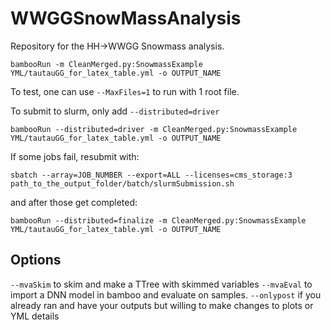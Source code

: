 # WWGGSnowMassAnalysis

Repository for the HH->WWGG Snowmass analysis. 

`bambooRun -m CleanMerged.py:SnowmassExample YML/tautauGG_for_latex_table.yml -o OUTPUT_NAME` 

To test, one can use `--MaxFiles=1` to run with 1 root file.

To submit to slurm, only add `--distributed=driver`

`bambooRun --distributed=driver -m CleanMerged.py:SnowmassExample YML/tautauGG_for_latex_table.yml -o OUTPUT_NAME` 

If some jobs fail, resubmit with: 

`sbatch --array=JOB_NUMBER --export=ALL --licenses=cms_storage:3 path_to_the_output_folder/batch/slurmSubmission.sh`

and after those get completed:

`bambooRun --distributed=finalize -m CleanMerged.py:SnowmassExample YML/tautauGG_for_latex_table.yml -o OUTPUT_NAME `

## Options 

`--mvaSkim` to skim and make a TTree with skimmed variables
`--mvaEval` to import a DNN model in bamboo and evaluate on samples.
`--onlypost` if you already ran and have your outputs but willing to make changes to plots or YML details

